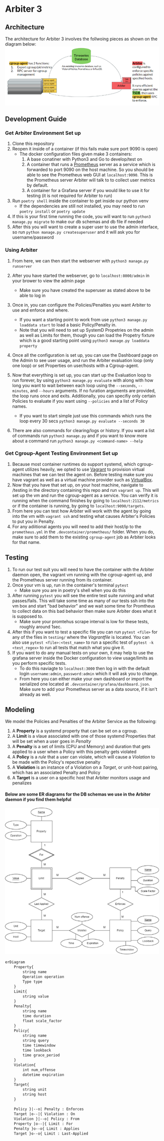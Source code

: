# Arbiter 3


## Architecture
The architecture for Arbiter 3 involves the follwoing pieces as shown on the diagram below:  
![](resources/architecture.png)

## Development Guide

### Get Arbiter Environment Set up
1. Clone this repository
2. Reopen it inside of a container (if this fails make sure port 9090 is open)
    - The docker configuration files given make 3 containers:
        1. A base conatiner with Python3 and Go to develop/test on
        2. A container that runs a [Prometheus](https://prometheus.io) server as a service which is forwarded to port 9090 on the host machine. So you should be able to see the Prometheus web GUI at `localhost:9090`. This is the Prometheus server Arbiter will talk to to collect user metrics by default.
        3. A container for a Grafana server if you would like to use it for testing (it is not required  for Arbiter to run)
3. Run `poetry shell` inside the container to get inside our python venv
    - If the dependencies are still not installed, you may need to run `poetry install` or `poetry update`
4. If this is your first time running the code, you will want to run `python3 manage.py migrate` to make our db schemas and db file if needed
5. After this you will want to create a super user to use the admin interface, so run `python manage.py createsuperuser` and it will ask you for username/password


### Using Arbiter
1. From here, we can then start the webserver with `python3 manage.py runserver`
2. After you have started the webserver, go to `localhost:8000/admin` in your brower to view the admin page
    - Make sure you have created the superuser as stated above to be able to log in
3. Once in, you can configure the Policies/Penalties you want Arbiter to use and enforce and where.
    - If you want a starting point to work from use `python3 manage.py loaddata start` to load a basic Policy/Penalty in.
    - Note that you will need to set up SystemD Propetries on the admin as well as Limits for them, though you can load the Propetry fixture which is a good starting point using `python3 manage.py loaddata property`
4. Once all the configuration is set up, you can use the Dashboard page on the Admin to see user usage, and run the Arbiter evaluation loop (only one loop) or set Properties on user/hosts with a Cgroup-agent.

5. Now that everything is set up, you can start up the Evaluation loop to run forever, by using `python3 manage.py evaluate` with along with how long you want to wait between each loop using the `--seconds`, `--minutes`, and `--hours` arguments. If no furation arguments are provided, the loop runs once and exits. Additionally, you can specifiy only certain Policies to evaluate if you want using `--policies` and a list of Policy names.
    - If you want to start simple just use this commands which runs the loop every 30 secs `python3 manage.py evaluate --seconds 30`

6. There are also commands for clearing/logs or history. If you want a list of commands run `python3 manage.py` and if you want to know more about a command run `python3 manage.py <command-name> --help`

### Get Cgroup-Agent Testing Environment Set up
1. Because most container runtimes do support systemd, which cgroup-agent utilizes heavily, we opted to use [Vagrant](https://www.vagrantup.com/) to provision virtual machines that we can test the agent on. Before testing make sure you have vagrant as well as a virtual machine provider such as [VirtualBox](https://www.virtualbox.org/). 
2. Now that you have that set up, on your host machine, navigate to /testing in the directory containing this repo and run `vagrant up`. This will set up the vm and run the cgroup-agent as a service. You can verify it is running when the command finishes by going to `localhost:2112/metrics` or if the container is running, by going to `localhost:9090/targets`. 
3. From here you can test how Arbiter will work with the agent by going into the vm with `vagrant ssh` and testing what causes Arbiter's Policies to put you in Penalty.
4. For any adiitional agents you will need to add their host/ip to the `prometheus.yml` in the `.devcontainer/prometheus/` folder. When you do, make sure to add them to the existing `cgroup-agent` job as Arbiter looks for that name.

## Testing
1. To run our test suit you will need to have the container with the Arbiter daemon open, the vagrant vm running with the cgroup-agent up, and the Prometheus server running from its container.
2. Once your vm is up, run in the container's terminal `pytest`
    - Make sure you are in poetry's shell when you do this
3. After running `pytest` you will see the entire test suite running and what passes/fails. This will take some time as many of our tests ssh into the vm box and start "bad behavior" and we wait some time for Promtheus to collect data on this bad behavior then make sure Arbiter does what it is supposed to.
    - Make sure your promtehus scrape interval is low for these tests, roughly around 1sec.
4. After this if you want to test a specific file you can run `pytest <file>` for any of the files in `testing/` where the *Vagrantfile* is located. You can also use `pytest <file>:<test_name>` to run a specific test of `pytest -k <test_regex>` to run all tests that match what you give it.
5. If you want to do any manual tests on your own, it may help to use the grafana server inside the Docker configuration to view usage/limits as you perform specific tests. 
    - To do this naviagte to `localhost:3000` then log in with the default login `username:admin`, `password:admin` which it will ask you to change.
    - From here you can either make your own dashboard or import the serialized one located at `.devcontainer/grafana/dashboard.json`. Make sure to add your Prometheus server as a data source, if it isn't already as well.

## Modeling

We model the Policies and Penalties of the Arbiter Service as the following:
1. A **Property** is a systemd property that can be set on a cgroup.
2. A **Limit** is a vlaue associated with one of those systemd Properties that will be set when a user goes in *Penalty*
3. A **Penalty** is a set of limits (CPU and Memory) and duration that gets applied to a user when a Policy with this penalty gets violated
4. A **Policy** is a *rule* that a user can violate, which will cause a *Violation* to be made with the Policy's repective penalty
6. A **Violation** is an instance of a Violation on a *Target*, or unit-host pairing, which has an associated Penalty and Policy 
5. A **Target** is a user on a specific host that Arbiter monitors usage and penalizes

#### Below are some ER diagrams for the DB schemas we use in the Arbiter daemon if you find them helpful

![](resources/db.jpg)

```mermaid
erDiagram
    Property{
        string name
        Operation operation
        Type type
    }
    Limit{
        string value
    }
    Penalty{
        string name 
        time duration
        float scale_factor
    }
    Policy{
        string name
        string query
        time timewindow
        time lookback
        time grace_period
    }
    Violation{
        int num_offense
        datetime expiration
    }
    Target{
        string unit
        string host
    }
    
    Policy }|--o| Penalty : Enforces
    Target |o--|{ Violation : On
    Violation }|--o| Policy : From
    Property |o--|{ Limit : For
    Penalty }o--o{ Limit : Applies
    Target }o--o{ Limit : Last-Applied
```
